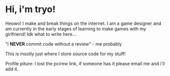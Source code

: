 # Hi, i'm tryo!
Heowo! I make and break things on the internet. I am a game designer and am currently in the early stages of learning to make games with my girlfriend! Idk what to write here... 

"I **NEVER** commit code without a review"
    - me probably

This is msotly just where I store source code for my stuff!

Profile piture: I lost the pcirew link, if someone has it please email me and i'll add it. 

<!---
tryoxiss/tryoxiss is a ✨ special ✨ repository because its `README.md` (this file) appears on your GitHub profile.
You can click the Preview link to take a look at your changes.
--->
